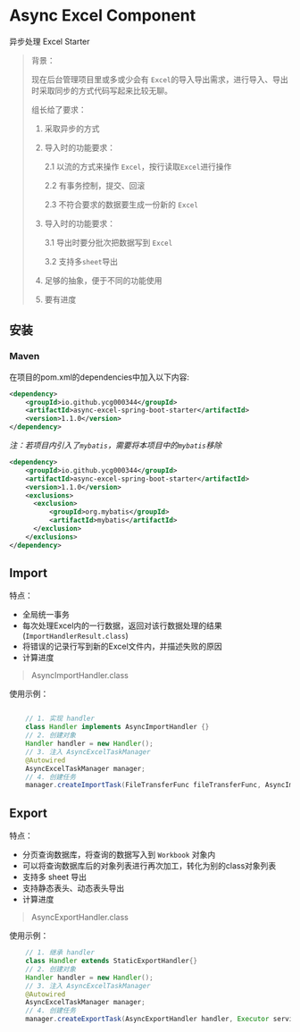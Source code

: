 # Async Excel Component

异步处理 Excel Starter



> 背景：
> 
> 现在后台管理项目里或多或少会有 `Excel`的导入导出需求，进行导入、导出时采取同步的方式代码写起来比较无聊。
> 
> 组长给了要求：
> 
> 1. 采取异步的方式
> 2. 导入时的功能要求：
> 
>       2.1 以流的方式来操作 `Excel`，按行读取`Excel`进行操作
>    
>       2.2 有事务控制，提交、回滚
> 
>       2.3 不符合要求的数据要生成一份新的 `Excel`
> 
> 
> 3. 导入时的功能要求： 
>
>       3.1 导出时要分批次把数据写到  `Excel`
> 
>       3.2 支持多`sheet`导出
> 
> 4. 足够的抽象，便于不同的功能使用
> 
> 5. 要有进度



## 安装



### Maven

在项目的pom.xml的dependencies中加入以下内容:

```xml
<dependency>
    <groupId>io.github.ycg000344</groupId>
    <artifactId>async-excel-spring-boot-starter</artifactId>
    <version>1.1.0</version>
</dependency>
```

*注：若项目内引入了`mybatis`，需要将本项目中的`mybatis`移除*

```xml
<dependency>
    <groupId>io.github.ycg000344</groupId>
    <artifactId>async-excel-spring-boot-starter</artifactId>
    <version>1.1.0</version>
    <exclusions>
      <exclusion>
	      <groupId>org.mybatis</groupId>
	      <artifactId>mybatis</artifactId>
      </exclusion>
    </exclusions>
</dependency>
```



## Import

特点：

+ 全局统一事务
+ 每次处理Excel内的一行数据，返回对该行数据处理的结果(`ImportHandlerResult.class`)
+ 将错误的记录行写到新的Excel文件内，并描述失败的原因
+ 计算进度

> AsyncImportHandler.class

使用示例：

```java

    // 1. 实现 handler
    class Handler implements AsyncImportHandler {}
    // 2. 创建对象
    Handler handler = new Handler();
    // 3. 注入 AsyncExcelTaskManager
    @Autowired
    AsyncExcelTaskManager manager;
    // 4. 创建任务
    manager.createImportTask(FileTransferFunc fileTransferFunc, AsyncImportHandler handler, ExecutorService service, SqlSessionFactory sqlSessionFactory, TaskProcessCacheFunc taskProcessCacheFunc);
```

## Export

特点：


+ 分页查询数据库，将查询的数据写入到 `Workbook` 对象内
+ 可以将查询数据库后的对象列表进行再次加工，转化为别的class对象列表
+ 支持多 sheet 导出
+ 支持静态表头、动态表头导出
+ 计算进度

> AsyncExportHandler.class

使用示例：

```java
    // 1. 继承 handler
    class Handler extends StaticExportHandler{}
    // 2. 创建对象
    Handler handler = new Handler();
    // 3. 注入 AsyncExcelTaskManager
    @Autowired
    AsyncExcelTaskManager manager;
    // 4. 创建任务
    manager.createExportTask(AsyncExportHandler handler, Executor service, TaskProcessCacheFunc taskProcessCacheFunc);
```
